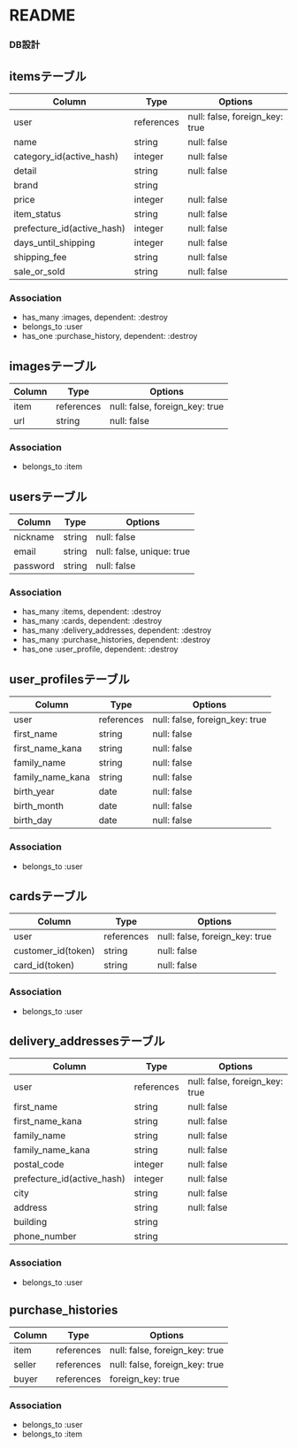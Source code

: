 # README


### DB設計

## itemsテーブル

|Column|Type|Options|
|------|----|-------|
|user|references|null: false, foreign_key: true|
|name|string|null: false|
|category_id(active_hash)|integer|null: false|
|detail|string|null: false|
|brand|string||
|price|integer|null: false|
|item_status|string|null: false|
|prefecture_id(active_hash)|integer|null: false|
|days_until_shipping|integer|null: false|
|shipping_fee|string|null: false|
|sale_or_sold|string|null: false|


### Association
- has_many :images, dependent: :destroy
- belongs_to :user
- has_one :purchase_history, dependent: :destroy


## imagesテーブル

|Column|Type|Options|
|------|----|-------|
|item|references|null: false, foreign_key: true|
|url|string|null: false|

### Association
- belongs_to :item


## usersテーブル

|Column|Type|Options|
|------|----|-------|
|nickname|string|null: false|
|email|string|null: false, unique: true|
|password|string|null: false|

### Association
- has_many :items, dependent: :destroy
- has_many :cards, dependent: :destroy
- has_many :delivery_addresses, dependent: :destroy
- has_many :purchase_histories, dependent: :destroy
- has_one :user_profile, dependent: :destroy



## user_profilesテーブル

|Column|Type|Options|
|------|----|-------|
|user|references|null: false, foreign_key: true|
|first_name|string|null: false|
|first_name_kana|string|null: false|
|family_name|string|null: false|
|family_name_kana|string|null: false|
|birth_year|date|null: false|
|birth_month|date|null: false|
|birth_day|date|null: false|

### Association
- belongs_to :user



## cardsテーブル

|Column|Type|Options|
|------|----|-------|
|user|references|null: false, foreign_key: true|
|customer_id(token)|string|null: false|
|card_id(token)|string|null: false|

### Association
- belongs_to :user


## delivery_addressesテーブル

|Column|Type|Options|
|------|----|-------|
|user|references|null: false, foreign_key: true|
|first_name|string|null: false|
|first_name_kana|string|null: false|
|family_name|string|null: false|
|family_name_kana|string|null: false|
|postal_code|integer|null: false|
|prefecture_id(active_hash)|integer|null: false|
|city|string|null: false|
|address|string|null: false|
|building|string|
|phone_number|string|


### Association
- belongs_to :user



## purchase_histories

|Column|Type|Options|
|------|----|-------|
|item|references|null: false, foreign_key: true|
|seller|references|null: false, foreign_key: true|
|buyer|references|foreign_key: true|

### Association
- belongs_to :user
- belongs_to :item
